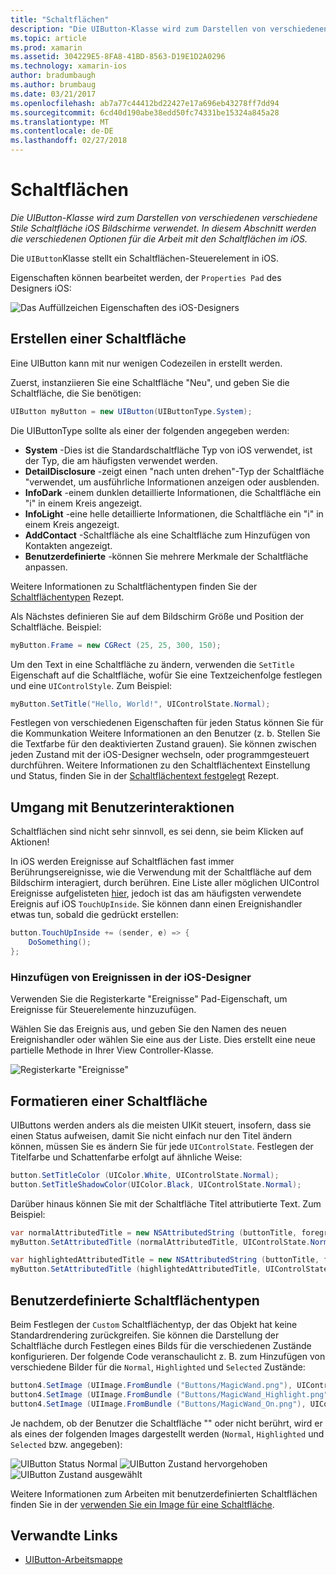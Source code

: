 ```yaml
---
title: "Schaltflächen"
description: "Die UIButton-Klasse wird zum Darstellen von verschiedenen verschiedene Stile Schaltfläche iOS Bildschirme verwendet. In diesem Abschnitt werden die verschiedenen Optionen für die Arbeit mit den Schaltflächen im iOS."
ms.topic: article
ms.prod: xamarin
ms.assetid: 304229E5-8FA8-41BD-8563-D19E1D2A0296
ms.technology: xamarin-ios
author: bradumbaugh
ms.author: brumbaug
ms.date: 03/21/2017
ms.openlocfilehash: ab7a77c44412bd22427e17a696eb43278ff7dd94
ms.sourcegitcommit: 6cd40d190abe38edd50fc74331be15324a845a28
ms.translationtype: MT
ms.contentlocale: de-DE
ms.lasthandoff: 02/27/2018
---
```

# <a name="buttons"></a>Schaltflächen

_Die UIButton-Klasse wird zum Darstellen von verschiedenen verschiedene Stile Schaltfläche iOS Bildschirme verwendet. In diesem Abschnitt werden die verschiedenen Optionen für die Arbeit mit den Schaltflächen im iOS._

Die `UIButton`Klasse stellt ein Schaltflächen-Steuerelement in iOS. 

Eigenschaften können bearbeitet werden, der `Properties Pad` des Designers iOS:


![](buttons-images/properties.png "Das Auffüllzeichen Eigenschaften des iOS-Designers")

## <a name="creating-a-button"></a>Erstellen einer Schaltfläche

Eine UIButton kann mit nur wenigen Codezeilen in erstellt werden.

Zuerst, instanziieren Sie eine Schaltfläche "Neu", und geben Sie die Schaltfläche, die Sie benötigen:

```csharp
UIButton myButton = new UIButton(UIButtonType.System);
```

Die UIButtonType sollte als einer der folgenden angegeben werden:

- **System** -Dies ist die Standardschaltfläche Typ von iOS verwendet, ist der Typ, die am häufigsten verwendet werden.
- **DetailDisclosure** -zeigt einen "nach unten drehen"-Typ der Schaltfläche "verwendet, um ausführliche Informationen anzeigen oder ausblenden.
- **InfoDark** -einem dunklen detaillierte Informationen, die Schaltfläche ein "i" in einem Kreis angezeigt.
- **InfoLight** -eine helle detaillierte Informationen, die Schaltfläche ein "i" in einem Kreis angezeigt.
- **AddContact** -Schaltfläche als eine Schaltfläche zum Hinzufügen von Kontakten angezeigt.
- **Benutzerdefinierte** -können Sie mehrere Merkmale der Schaltfläche anpassen.

Weitere Informationen zu Schaltflächentypen finden Sie der [Schaltflächentypen](https://developer.xamarin.com/recipes/ios/standard_controls/buttons/create_different_types_of_buttons/) Rezept.

Als Nächstes definieren Sie auf dem Bildschirm Größe und Position der Schaltfläche. Beispiel:

```csharp
myButton.Frame = new CGRect (25, 25, 300, 150);
```

Um den Text in eine Schaltfläche zu ändern, verwenden die `SetTitle` Eigenschaft auf die Schaltfläche, wofür Sie eine Textzeichenfolge festlegen und eine `UIControlStyle`. Zum Beispiel:

```csharp
myButton.SetTitle("Hello, World!", UIControlState.Normal);
```

Festlegen von verschiedenen Eigenschaften für jeden Status können Sie für die Kommunkation Weitere Informationen an den Benutzer (z. b. Stellen Sie die Textfarbe für den deaktivierten Zustand grauen). Sie können zwischen jeden Zustand mit der iOS-Designer wechseln, oder programmgesteuert durchführen. Weitere Informationen zu den Schaltflächentext Einstellung und Status, finden Sie in der [Schaltflächentext festgelegt](https://developer.xamarin.com/recipes/ios/standard_controls/buttons/set_button_text/) Rezept.

## <a name="dealing-with-user-interactions"></a>Umgang mit Benutzerinteraktionen


Schaltflächen sind nicht sehr sinnvoll, es sei denn, sie beim Klicken auf Aktionen! 

In iOS werden Ereignisse auf Schaltflächen fast immer Berührungsereignisse, wie die Verwendung mit der Schaltfläche auf dem Bildschirm interagiert, durch berühren. Eine Liste aller möglichen UIControl Ereignisse aufgelisteten [hier](https://developer.apple.com/documentation/uikit/uicontrolevents), jedoch ist das am häufigsten verwendete Ereignis auf iOS `TouchUpInside`. Sie können dann einen Ereignishandler etwas tun, sobald die gedrückt erstellen:


```csharp
button.TouchUpInside += (sender, e) => {
    DoSomething();
};
```

### <a name="adding-events-in-the-ios-designer"></a>Hinzufügen von Ereignissen in der iOS-Designer
 
Verwenden Sie die Registerkarte "Ereignisse" Pad-Eigenschaft, um Ereignisse für Steuerelemente hinzuzufügen.

Wählen Sie das Ereignis aus, und geben Sie den Namen des neuen Ereignishandler oder wählen Sie eine aus der Liste. Dies erstellt eine neue partielle Methode in Ihrer View Controller-Klasse.

![Registerkarte "Ereignisse"](buttons-images/image1.png)

## <a name="styling-a-button"></a>Formatieren einer Schaltfläche

UIButtons werden anders als die meisten UIKit steuert, insofern, dass sie einen Status aufweisen, damit Sie nicht einfach nur den Titel ändern können, müssen Sie es ändern Sie für jede `UIControlState`. Festlegen der Titelfarbe und Schattenfarbe erfolgt auf ähnliche Weise:

```csharp
button.SetTitleColor (UIColor.White, UIControlState.Normal);
button.SetTitleShadowColor(UIColor.Black, UIControlState.Normal);
```

Darüber hinaus können Sie mit der Schaltfläche Titel attributierte Text. Zum Beispiel:

```csharp
var normalAttributedTitle = new NSAttributedString (buttonTitle, foregroundColor: UIColor.Blue, strikethroughStyle: NSUnderlineStyle.Single);
myButton.SetAttributedTitle (normalAttributedTitle, UIControlState.Normal);

var highlightedAttributedTitle = new NSAttributedString (buttonTitle, foregroundColor: UIColor.Green, strikethroughStyle: NSUnderlineStyle.Thick);
myButton.SetAttributedTitle (highlightedAttributedTitle, UIControlState.Highlighted);
```

## <a name="custom-button-types"></a>Benutzerdefinierte Schaltflächentypen


Beim Festlegen der `Custom` Schaltflächentyp, der das Objekt hat keine Standardrendering zurückgreifen. Sie können die Darstellung der Schaltfläche durch Festlegen eines Bilds für die verschiedenen Zustände konfigurieren. Der folgende Code veranschaulicht z. B. zum Hinzufügen von verschiedene Bilder für die `Normal`, `Highlighted` und `Selected` Zustände:


```csharp
button4.SetImage (UIImage.FromBundle ("Buttons/MagicWand.png"), UIControlState.Normal);
button4.SetImage (UIImage.FromBundle ("Buttons/MagicWand_Highlight.png"), UIControlState.Highlighted);
button4.SetImage (UIImage.FromBundle ("Buttons/MagicWand_On.png"), UIControlState.Selected);
```


Je nachdem, ob der Benutzer die Schaltfläche "" oder nicht berührt, wird er als eines der folgenden Images dargestellt werden (`Normal`, `Highlighted` und `Selected` bzw. angegeben):


![](buttons-images/image22.png "UIButton Status Normal")
![](buttons-images/image23.png "UIButton Zustand hervorgehoben")
![](buttons-images/image24.png "UIButton Zustand ausgewählt")

Weitere Informationen zum Arbeiten mit benutzerdefinierten Schaltflächen finden Sie in der [verwenden Sie ein Image für eine Schaltfläche](https://developer.xamarin.com/recipes/ios/standard_controls/buttons/use_an_image_for_a_button/).


## <a name="related-links"></a>Verwandte Links

- [UIButton-Arbeitsmappe](https://developer.xamarin.com/workbooks/ios/user-interface/UIbutton/uibutton.workbook)
